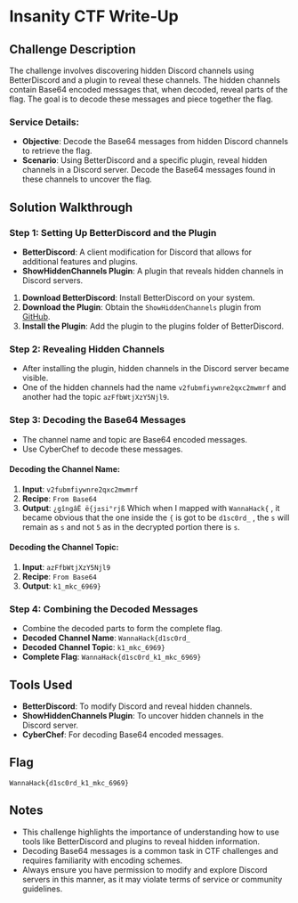# Insanity CTF Write-Up

## Challenge Description
The challenge involves discovering hidden Discord channels using BetterDiscord and a plugin to reveal these channels. The hidden channels contain Base64 encoded messages that, when decoded, reveal parts of the flag. The goal is to decode these messages and piece together the flag.

### Service Details:
- **Objective**: Decode the Base64 messages from hidden Discord channels to retrieve the flag.
- **Scenario**: Using BetterDiscord and a specific plugin, reveal hidden channels in a Discord server. Decode the Base64 messages found in these channels to uncover the flag.

## Solution Walkthrough

### Step 1: Setting Up BetterDiscord and the Plugin
- **BetterDiscord**: A client modification for Discord that allows for additional features and plugins.
- **ShowHiddenChannels Plugin**: A plugin that reveals hidden channels in Discord servers.

1. **Download BetterDiscord**: Install BetterDiscord on your system.
2. **Download the Plugin**: Obtain the `ShowHiddenChannels` plugin from [GitHub](https://github.com/ramdoed/return-ShowHiddenChannels).
3. **Install the Plugin**: Add the plugin to the plugins folder of BetterDiscord.

### Step 2: Revealing Hidden Channels
- After installing the plugin, hidden channels in the Discord server became visible.
- One of the hidden channels had the name `v2fubmfiywnre2qxc2mwmrf` and another had the topic `azFfbWtjXzY5Njl9`.

### Step 3: Decoding the Base64 Messages
- The channel name and topic are Base64 encoded messages.
- Use CyberChef to decode these messages.

#### Decoding the Channel Name:
1. **Input**: `v2fubmfiywnre2qxc2mwmrf`
2. **Recipe**: `From Base64`
3. **Output**: `¿gîngâË	ë{j±si°rjß`
Which when I mapped with `WannaHack{` , it became obvious that the one inside the `{` is got to be `d1sc0rd_` , the `s` will remain as `s` and not `5` as in the decrypted portion there is `s`.
#### Decoding the Channel Topic:
1. **Input**: `azFfbWtjXzY5Njl9`
2. **Recipe**: `From Base64`
3. **Output**: `k1_mkc_6969}`

### Step 4: Combining the Decoded Messages
- Combine the decoded parts to form the complete flag.
- **Decoded Channel Name**: `WannaHack{d1sc0rd_`
- **Decoded Channel Topic**: `k1_mkc_6969}`
- **Complete Flag**: `WannaHack{d1sc0rd_k1_mkc_6969}`

## Tools Used
- **BetterDiscord**: To modify Discord and reveal hidden channels.
- **ShowHiddenChannels Plugin**: To uncover hidden channels in the Discord server.
- **CyberChef**: For decoding Base64 encoded messages.

## Flag
`WannaHack{d1sc0rd_k1_mkc_6969}` <!-- Nice 😏 , this was a good one-->

## Notes
- This challenge highlights the importance of understanding how to use tools like BetterDiscord and plugins to reveal hidden information.
- Decoding Base64 messages is a common task in CTF challenges and requires familiarity with encoding schemes.
- Always ensure you have permission to modify and explore Discord servers in this manner, as it may violate terms of service or community guidelines.